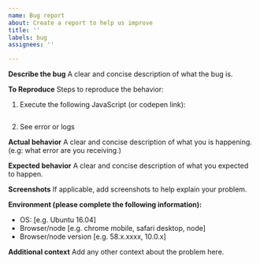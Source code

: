 ```yaml
---
name: Bug report
about: Create a report to help us improve
title: ''
labels: bug
assignees: ''

---
```


**Describe the bug**
A clear and concise description of what the bug is.

**To Reproduce**
Steps to reproduce the behavior:
1. Execute the following JavaScript (or codepen link):
```javascript

```

2. See error or logs

**Actual behavior**
A clear and concise description of what you is happening. (e.g: what error are you receiving.)

**Expected behavior**
A clear and concise description of what you expected to happen.

**Screenshots**
If applicable, add screenshots to help explain your problem.

**Environment (please complete the following information):**
 - OS: [e.g. Ubuntu 16.04]
 - Browser/node [e.g. chrome mobile, safari desktop, node]
 - Browser/node version [e.g. 58.x.xxxx, 10.0.x]

**Additional context**
Add any other context about the problem here.
